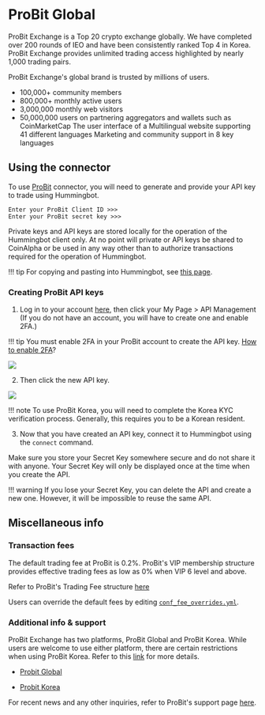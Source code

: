 # ProBit Global

ProBit Exchange is a Top 20 crypto exchange globally. We have completed over 200 rounds of IEO and have been consistently ranked Top 4 in Korea. ProBit Exchange provides unlimited trading access highlighted by nearly 1,000 trading pairs.

ProBit Exchange's global brand is trusted by millions of users.

- 100,000+ community members
- 800,000+ monthly active users
- 3,000,000 monthly web visitors
- 50,000,000 users on partnering aggregators and wallets such as CoinMarketCap
  The user interface of a Multilingual website supporting 41 different languages
  Marketing and community support in 8 key languages

## Using the connector

To use [ProBit](https://www.probit.com/) connector, you will need to generate and provide your API key to trade using Hummingbot.

```
Enter your ProBit Client ID >>>
Enter your ProBit secret key >>>
```

Private keys and API keys are stored locally for the operation of the Hummingbot client only. At no point will private or API keys be shared to CoinAlpha or be used in any way other than to authorize transactions required for the operation of Hummingbot.

!!! tip
    For copying and pasting into Hummingbot, see [this page](/operation/user-interface/#keyboard-shortcuts).

### Creating ProBit API keys

1. Log in to your account [here](https://www.probit.com/login?locale=en-us&url=/exclusive), then click your My Page > API Management (If you do not have an account, you will have to create one and enable 2FA.)

!!! tip
    You must enable 2FA in your ProBit account to create the API key. [How to enable 2FA](https://support.probit.com/hc/en-us/articles/360018127111-How-to-Enable-OTP)?

![](/assets/img/probit.png)

2. Then click the new API key.

![](/assets/img/new-api.png)

!!! note
    To use ProBit Korea, you will need to complete the Korea KYC verification process. Generally, this requires you to be a Korean resident.

3. Now that you have created an API key, connect it to Hummingbot using the `connect` command.

Make sure you store your Secret Key somewhere secure and do not share it with anyone. Your Secret Key will only be displayed once at the time when you create the API.

!!! warning
    If you lose your Secret Key, you can delete the API and create a new one. However, it will be impossible to reuse the same API.

## Miscellaneous info

### Transaction fees

The default trading fee at ProBit is 0.2%. ProBit's VIP membership structure provides effective trading fees as low as 0% when VIP 6 level and above.

Refer to ProBit's Trading Fee structure [here](https://support.probit.com/hc/en-us/articles/360017844972-Trading-Fee-Structure-at-ProBit#:~:text=Trading%20Fees,gives%20enhanced%20bonuses%20as%20well.)

Users can override the default fees by editing [`conf_fee_overrides.yml`](/operation/override-fees/).

### Additional info & support

ProBit Exchange has two platforms, ProBit Global and ProBit Korea. While users are welcome to use either platform, there are certain restrictions when using ProBit Korea. Refer to this [link](https://support.probit.com/hc/en-us/articles/900000921023-What-is-the-Difference-Between-ProBit-Global-ProBit-Korea) for more details.

- [Probit Global](https://www.probit.com)

- [Probit Korea](https://www.probit.kr)

For recent news and any other inquiries, refer to ProBit's support page [here](https://support.probit.com/hc/en-us).
